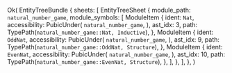 Ok(
    EntityTreeBundle {
        sheets: [
            EntityTreeSheet {
                module_path: `natural_number_game`,
                module_symbols: [
                    ModuleItem {
                        ident: `Nat`,
                        accessibility: PubicUnder(
                            `natural_number_game`,
                        ),
                        ast_idx: 3,
                        path: TypePath(`natural_number_game::Nat, Inductive`),
                    },
                    ModuleItem {
                        ident: `OddNat`,
                        accessibility: PubicUnder(
                            `natural_number_game`,
                        ),
                        ast_idx: 9,
                        path: TypePath(`natural_number_game::OddNat, Structure`),
                    },
                    ModuleItem {
                        ident: `EvenNat`,
                        accessibility: PubicUnder(
                            `natural_number_game`,
                        ),
                        ast_idx: 10,
                        path: TypePath(`natural_number_game::EvenNat, Structure`),
                    },
                ],
            },
        ],
    },
)